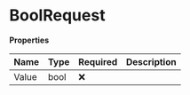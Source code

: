 # BoolRequest

**Properties**

| Name  | Type | Required | Description |
| :---- | :--- | :------- | :---------- |
| Value | bool | ❌       |             |

<!-- This file was generated by liblab | https://liblab.com/ -->
